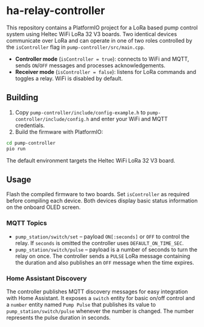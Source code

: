 # ha-relay-controller

This repository contains a PlatformIO project for a LoRa based pump control system using Heltec WiFi LoRa 32 V3 boards. Two identical devices communicate over LoRa and can operate in one of two roles controlled by the `isController` flag in `pump-controller/src/main.cpp`.

- **Controller mode** (`isController = true`): connects to WiFi and MQTT, sends `ON`/`OFF` messages and processes acknowledgements.
- **Receiver mode** (`isController = false`): listens for LoRa commands and toggles a relay. WiFi is disabled by default.

## Building

1. Copy `pump-controller/include/config-example.h` to `pump-controller/include/config.h` and enter your WiFi and MQTT credentials.
2. Build the firmware with PlatformIO:

```bash
cd pump-controller
pio run
```

The default environment targets the Heltec WiFi LoRa 32 V3 board.

## Usage

Flash the compiled firmware to two boards. Set `isController` as required before compiling each device. Both devices display basic status information on the onboard OLED screen.

### MQTT Topics

- `pump_station/switch/set` – payload `ON[:seconds]` or `OFF` to control the relay. If `seconds` is omitted the controller uses `DEFAULT_ON_TIME_SEC`.
- `pump_station/switch/pulse` – payload is a number of seconds to turn the relay on once. The controller sends a `PULSE` LoRa message containing the duration and also publishes an `OFF` message when the time expires.

### Home Assistant Discovery

The controller publishes MQTT discovery messages for easy integration with Home Assistant.
It exposes a `switch` entity for basic on/off control and a `number` entity named
`Pump Pulse` that publishes its value to `pump_station/switch/pulse` whenever the
number is changed. The number represents the pulse duration in seconds.
